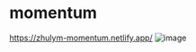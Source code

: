 # momentum
https://zhulym-momentum.netlify.app/
![image](https://user-images.githubusercontent.com/75386560/139431231-6304ec36-ed05-43f8-842d-437af2e96ad7.png)

